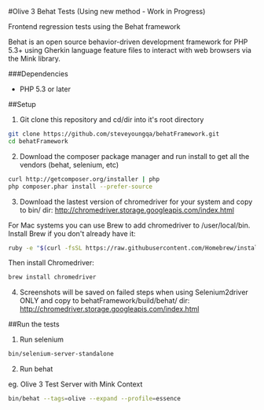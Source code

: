
#Olive 3 Behat Tests (Using new method - Work in Progress)

Frontend regression tests using the Behat framework

Behat is an open source behavior-driven development framework for PHP 5.3+ using Gherkin language feature files to interact with web browsers via the Mink library.

###Dependencies

* PHP 5.3 or later

##Setup

1. Git clone this repository and cd/dir into it's root directory
 ```sh
 git clone https://github.com/steveyoungqa/behatFramework.git
 cd behatFramework
 ```

2. Download the composer package manager and run install to get all the vendors (behat, selenium, etc)
 ```sh
 curl http://getcomposer.org/installer | php
 php composer.phar install --prefer-source
 ```

3. Download the lastest version of chromedriver for your system and copy to bin/ dir:
 http://chromedriver.storage.googleapis.com/index.html
 
 For Mac systems you can use Brew to add chromedriver to /user/local/bin. Install Brew if you don't already have it:
 ```sh
 ruby -e "$(curl -fsSL https://raw.githubusercontent.com/Homebrew/install/master/install)"
 ```

 Then install Chromedriver:
 ```sh
 brew install chromedriver
 ```

4. Screenshots will be saved on failed steps when using Selenium2driver ONLY and copy to 
 behatFramework/build/behat/ dir:
 http://chromedriver.storage.googleapis.com/index.html

##Run the tests

1. Run selenium
 ```sh
 bin/selenium-server-standalone
 ```

2. Run behat

 eg. Olive 3 Test Server with Mink Context
 ```sh
 bin/behat --tags=olive --expand --profile=essence
 ```

 ```
 

